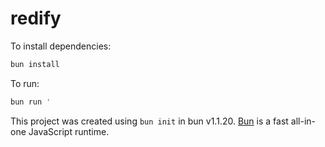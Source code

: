 # redify

To install dependencies:

```bash
bun install
```

To run:

```bash
bun run '
```

This project was created using `bun init` in bun v1.1.20. [Bun](https://bun.sh) is a fast all-in-one JavaScript runtime.
